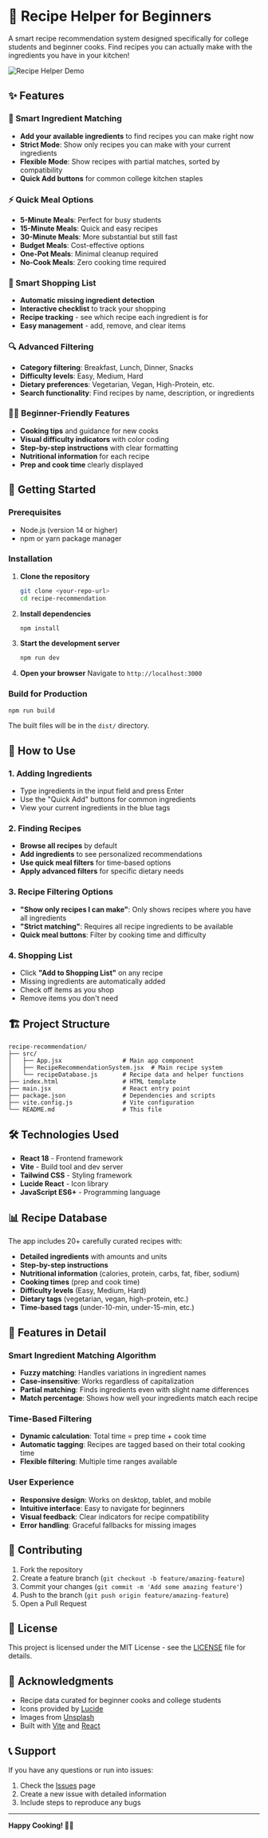 # 🍳 Recipe Helper for Beginners

A smart recipe recommendation system designed specifically for college students and beginner cooks. Find recipes you can actually make with the ingredients you have in your kitchen!

![Recipe Helper Demo](https://images.unsplash.com/photo-1556909114-f6e7ad7d3136?w=800&h=400&fit=crop)

## ✨ Features

### 🥕 Smart Ingredient Matching
- **Add your available ingredients** to find recipes you can make right now
- **Strict Mode**: Show only recipes you can make with your current ingredients
- **Flexible Mode**: Show recipes with partial matches, sorted by compatibility
- **Quick Add buttons** for common college kitchen staples

### ⚡ Quick Meal Options
- **5-Minute Meals**: Perfect for busy students
- **15-Minute Meals**: Quick and easy recipes
- **30-Minute Meals**: More substantial but still fast
- **Budget Meals**: Cost-effective options
- **One-Pot Meals**: Minimal cleanup required
- **No-Cook Meals**: Zero cooking time required

### 🛒 Smart Shopping List
- **Automatic missing ingredient detection**
- **Interactive checklist** to track your shopping
- **Recipe tracking** - see which recipe each ingredient is for
- **Easy management** - add, remove, and clear items

### 🔍 Advanced Filtering
- **Category filtering**: Breakfast, Lunch, Dinner, Snacks
- **Difficulty levels**: Easy, Medium, Hard
- **Dietary preferences**: Vegetarian, Vegan, High-Protein, etc.
- **Search functionality**: Find recipes by name, description, or ingredients

### 👨‍🍳 Beginner-Friendly Features
- **Cooking tips** and guidance for new cooks
- **Visual difficulty indicators** with color coding
- **Step-by-step instructions** with clear formatting
- **Nutritional information** for each recipe
- **Prep and cook time** clearly displayed

## 🚀 Getting Started

### Prerequisites
- Node.js (version 14 or higher)
- npm or yarn package manager

### Installation

1. **Clone the repository**
   ```bash
   git clone <your-repo-url>
   cd recipe-recommendation
   ```

2. **Install dependencies**
   ```bash
   npm install
   ```

3. **Start the development server**
   ```bash
   npm run dev
   ```

4. **Open your browser**
   Navigate to `http://localhost:3000`

### Build for Production

```bash
npm run build
```

The built files will be in the `dist/` directory.

## 🎯 How to Use

### 1. Adding Ingredients
- Type ingredients in the input field and press Enter
- Use the "Quick Add" buttons for common ingredients
- View your current ingredients in the blue tags

### 2. Finding Recipes
- **Browse all recipes** by default
- **Add ingredients** to see personalized recommendations
- **Use quick meal filters** for time-based options
- **Apply advanced filters** for specific dietary needs

### 3. Recipe Filtering Options
- **"Show only recipes I can make"**: Only shows recipes where you have all ingredients
- **"Strict matching"**: Requires all recipe ingredients to be available
- **Quick meal buttons**: Filter by cooking time and difficulty

### 4. Shopping List
- Click **"Add to Shopping List"** on any recipe
- Missing ingredients are automatically added
- Check off items as you shop
- Remove items you don't need

## 🏗️ Project Structure

```
recipe-recommendation/
├── src/
│   ├── App.jsx                 # Main app component
│   ├── RecipeRecommendationSystem.jsx  # Main recipe system
│   └── recipeDatabase.js       # Recipe data and helper functions
├── index.html                  # HTML template
├── main.jsx                    # React entry point
├── package.json                # Dependencies and scripts
├── vite.config.js              # Vite configuration
└── README.md                   # This file
```

## 🛠️ Technologies Used

- **React 18** - Frontend framework
- **Vite** - Build tool and dev server
- **Tailwind CSS** - Styling framework
- **Lucide React** - Icon library
- **JavaScript ES6+** - Programming language

## 📊 Recipe Database

The app includes 20+ carefully curated recipes with:
- **Detailed ingredients** with amounts and units
- **Step-by-step instructions**
- **Nutritional information** (calories, protein, carbs, fat, fiber, sodium)
- **Cooking times** (prep and cook time)
- **Difficulty levels** (Easy, Medium, Hard)
- **Dietary tags** (vegetarian, vegan, high-protein, etc.)
- **Time-based tags** (under-10-min, under-15-min, etc.)

## 🎨 Features in Detail

### Smart Ingredient Matching Algorithm
- **Fuzzy matching**: Handles variations in ingredient names
- **Case-insensitive**: Works regardless of capitalization
- **Partial matching**: Finds ingredients even with slight name differences
- **Match percentage**: Shows how well your ingredients match each recipe

### Time-Based Filtering
- **Dynamic calculation**: Total time = prep time + cook time
- **Automatic tagging**: Recipes are tagged based on their total cooking time
- **Flexible filtering**: Multiple time ranges available

### User Experience
- **Responsive design**: Works on desktop, tablet, and mobile
- **Intuitive interface**: Easy to navigate for beginners
- **Visual feedback**: Clear indicators for recipe compatibility
- **Error handling**: Graceful fallbacks for missing images

## 🤝 Contributing

1. Fork the repository
2. Create a feature branch (`git checkout -b feature/amazing-feature`)
3. Commit your changes (`git commit -m 'Add some amazing feature'`)
4. Push to the branch (`git push origin feature/amazing-feature`)
5. Open a Pull Request

## 📝 License

This project is licensed under the MIT License - see the [LICENSE](LICENSE) file for details.

## 🙏 Acknowledgments

- Recipe data curated for beginner cooks and college students
- Icons provided by [Lucide](https://lucide.dev/)
- Images from [Unsplash](https://unsplash.com/)
- Built with [Vite](https://vitejs.dev/) and [React](https://reactjs.org/)

## 📞 Support

If you have any questions or run into issues:
1. Check the [Issues](https://github.com/your-username/recipe-recommendation/issues) page
2. Create a new issue with detailed information
3. Include steps to reproduce any bugs

---

**Happy Cooking! 🍳✨**